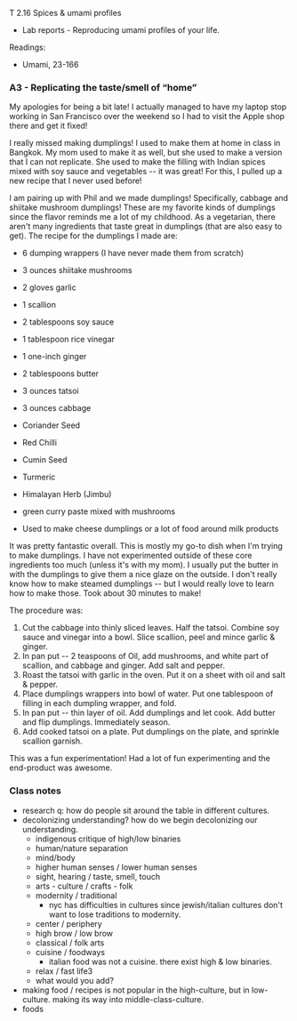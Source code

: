 T 2.16 Spices & umami profiles

- Lab reports - Reproducing umami profiles of your life.

Readings:

- Umami, 23-166

### A3 - Replicating the taste/smell of “home”

My apologies for being a bit late! I actually managed to have my laptop stop working in San Francisco over the weekend so I had to visit the Apple shop there and get it fixed!

I really missed making dumplings! I used to make them at home in class in Bangkok. My mom used to make it as well, but she used to make a version that I can not replicate. She used to make the filling with Indian spices mixed with soy sauce and vegetables -- it was great! For this, I pulled up a new recipe that I never used before!

I am pairing up with Phil and we made dumplings! Specifically, cabbage and shiitake mushroom dumplings! These are my favorite kinds of dumplings since the flavor reminds me a lot of my childhood. As a vegetarian, there aren't many ingredients that taste great in dumplings (that are also easy to get). The recipe for the dumplings I made are:

- 6 dumping wrappers (I have never made them from scratch)
- 3 ounces shiitake mushrooms
- 2 gloves garlic
- 1 scallion
- 2 tablespoons soy sauce
- 1 tablespoon rice vinegar
- 1 one-inch ginger
- 2 tablespoons butter
- 3 ounces tatsoi
- 3 ounces cabbage
- Coriander Seed
- Red Chilli
- Cumin Seed
- Turmeric
- Himalayan Herb (Jimbu)
- green curry paste mixed with mushrooms

- Used to make cheese dumplings or a lot of food around milk products

It was pretty fantastic overall. This is mostly my go-to dish when I'm trying to make dumplings. I have not experimented outside of these core ingredients too much (unless it's with my mom). I usually put the butter in with the dumplings to give them a nice glaze on the outside. I don't really know how to make steamed dumplings -- but I would really love to learn how to make those. Took about 30 minutes to make!

The procedure was:

1. Cut the cabbage into thinly sliced leaves. Half the tatsoi. Combine soy sauce and vinegar into a bowl. Slice scallion, peel and mince garlic & ginger.
2. In pan put -- 2 teaspoons of Oil, add mushrooms, and white part of scallion, and cabbage and ginger. Add salt and pepper.
3. Roast the tatsoi with garlic in the oven. Put it on a sheet with oil and salt & pepper.
4. Place dumplings wrappers into bowl of water. Put one tablespoon of filling in each dumpling wrapper, and fold.
5. In pan put -- thin layer of oil. Add dumplings and let cook. Add butter and flip dumplings. Immediately season.
6. Add cooked tatsoi on a plate. Put dumplings on the plate, and sprinkle scallion garnish.

This was a fun experimentation! Had a lot of fun experimenting and the end-product was awesome.

### Class notes

- research q: how do people sit around the table in different cultures.
- decolonizing understanding? how do we begin decolonizing our understanding.
    - indigenous critique of high/low binaries
    - human/nature separation
    - mind/body
    - higher human senses / lower human senses
    - sight, hearing / taste, smell, touch
    - arts - culture / crafts - folk
    - modernity / traditional
        - nyc has difficulties in cultures since jewish/italian cultures don't want to lose traditions to modernity.
    - center / periphery
    - high brow / low brow
    - classical / folk arts
    - cuisine / foodways
        - italian food was not a cuisine. there exist high & low binaries.
    - relax / fast life3
    - what would you add?
- making food / recipes is not popular in the high-culture, but in low-culture. making its way into middle-class-culture.
- foods
